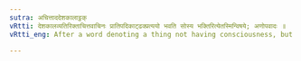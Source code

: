 ```yaml
---
sutra: अचित्ताददेशकालाट्ठक्
vRtti: देशकालव्यतिरिक्ताचित्तवाचिनः प्रातिपदिकाट्ढक्प्रत्ययो भवति सोस्य भक्तिरित्येतस्मिन्विषये; अणोपवादः ॥
vRtti_eng: After a word denoting a thing not having consciousness, but not being the name of a country or time, the affix ठक् is employed, in the sense of 'this is his object of devotion or love'.

---
```

